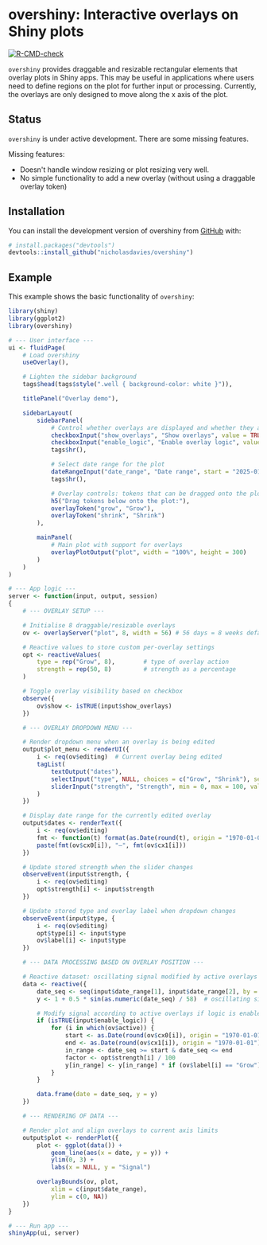 # overshiny: Interactive overlays on Shiny plots

<!-- badges: start -->
[![R-CMD-check](https://github.com/nicholasdavies/overshiny/actions/workflows/R-CMD-check.yaml/badge.svg)](https://github.com/nicholasdavies/overshiny/actions/workflows/R-CMD-check.yaml)
<!-- badges: end -->

`overshiny` provides draggable and resizable rectangular elements that
overlay plots in Shiny apps. This may be useful in applications where users
need to define regions on the plot for further input or processing. Currently, 
the overlays are only designed to move along the x axis of the plot.

## Status

`overshiny` is under active development. There are some missing features.

Missing features:

- Doesn't handle window resizing or plot resizing very well.
- No simple functionality to add a new overlay (without using a draggable 
overlay token)


## Installation

You can install the development version of overshiny from [GitHub](https://github.com/) with:

``` r
# install.packages("devtools")
devtools::install_github("nicholasdavies/overshiny")
```

## Example

This example shows the basic functionality of `overshiny`:

``` r
library(shiny)
library(ggplot2)
library(overshiny)

# --- User interface ---
ui <- fluidPage(
    # Load overshiny
    useOverlay(),

    # Lighten the sidebar background
    tags$head(tags$style(".well { background-color: white }")),

    titlePanel("Overlay demo"),

    sidebarLayout(
        sidebarPanel(
            # Control whether overlays are displayed and whether they alter the plot
            checkboxInput("show_overlays", "Show overlays", value = TRUE),
            checkboxInput("enable_logic", "Enable overlay logic", value = TRUE),
            tags$hr(),

            # Select date range for the plot
            dateRangeInput("date_range", "Date range", start = "2025-01-01", end = "2025-12-31"),
            tags$hr(),

            # Overlay controls: tokens that can be dragged onto the plot
            h5("Drag tokens below onto the plot:"),
            overlayToken("grow", "Grow"),
            overlayToken("shrink", "Shrink")
        ),

        mainPanel(
            # Main plot with support for overlays
            overlayPlotOutput("plot", width = "100%", height = 300)
        )
    )
)

# --- App logic ---
server <- function(input, output, session)
{
    # --- OVERLAY SETUP ---

    # Initialise 8 draggable/resizable overlays
    ov <- overlayServer("plot", 8, width = 56) # 56 days = 8 weeks default width

    # Reactive values to store custom per-overlay settings
    opt <- reactiveValues(
        type = rep("Grow", 8),        # type of overlay action
        strength = rep(50, 8)         # strength as a percentage
    )

    # Toggle overlay visibility based on checkbox
    observe({
        ov$show <- isTRUE(input$show_overlays)
    })

    # --- OVERLAY DROPDOWN MENU ---

    # Render dropdown menu when an overlay is being edited
    output$plot_menu <- renderUI({
        i <- req(ov$editing)  # Current overlay being edited
        tagList(
            textOutput("dates"),
            selectInput("type", NULL, choices = c("Grow", "Shrink"), selected = ov$label[i]),
            sliderInput("strength", "Strength", min = 0, max = 100, value = opt$strength[i])
        )
    })

    # Display date range for the currently edited overlay
    output$dates <- renderText({
        i <- req(ov$editing)
        fmt <- function(t) format(as.Date(round(t), origin = "1970-01-01"), "%b %d")
        paste(fmt(ov$cx0[i]), "–", fmt(ov$cx1[i]))
    })

    # Update stored strength when the slider changes
    observeEvent(input$strength, {
        i <- req(ov$editing)
        opt$strength[i] <- input$strength
    })

    # Update stored type and overlay label when dropdown changes
    observeEvent(input$type, {
        i <- req(ov$editing)
        opt$type[i] <- input$type
        ov$label[i] <- input$type
    })

    # --- DATA PROCESSING BASED ON OVERLAY POSITION ---

    # Reactive dataset: oscillating signal modified by active overlays
    data <- reactive({
        date_seq <- seq(input$date_range[1], input$date_range[2], by = "1 day")
        y <- 1 + 0.5 * sin(as.numeric(date_seq) / 58)  # oscillating signal

        # Modify signal according to active overlays if logic is enabled
        if (isTRUE(input$enable_logic)) {
            for (i in which(ov$active)) {
                start <- as.Date(round(ov$cx0[i]), origin = "1970-01-01")
                end <- as.Date(round(ov$cx1[i]), origin = "1970-01-01")
                in_range <- date_seq >= start & date_seq <= end
                factor <- opt$strength[i] / 100
                y[in_range] <- y[in_range] * if (ov$label[i] == "Grow") (1 + factor) else (1 - factor)
            }
        }

        data.frame(date = date_seq, y = y)
    })

    # --- RENDERING OF DATA ---

    # Render plot and align overlays to current axis limits
    output$plot <- renderPlot({
        plot <- ggplot(data()) +
            geom_line(aes(x = date, y = y)) +
            ylim(0, 3) +
            labs(x = NULL, y = "Signal")

        overlayBounds(ov, plot,
            xlim = c(input$date_range),
            ylim = c(0, NA))
    })
}

# --- Run app ---
shinyApp(ui, server)
```

